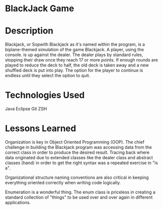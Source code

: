 # BlackJack Game

# Description
Blackjack, or Sopwith Blackjack as it's named within the program, is a biplane-themed simulation of the game Blackjack. A player, using the console. is up against the dealer. The dealer plays by standard rules, stopping their draw once they reach 17 or more points. If enough rounds are played to reduce the deck to half, the old deck is taken away and a new shuffled deck is put into play. The option for the player to continue is endless until they select the option to quit.
# Technologies Used
Java
Eclipse
Git
ZSH
# Lessons Learned
Organization is key in Object Oriented Programming (OOP). The chief challenge in building  the Blackjack program was accessing data from the correct class in order to produce the desired result. Tracing back where data originated due to extended classes like the dealer class and abstract classes (hand) in order to get the right syntax was a repeated exercise in "is a". 

Organizational structure naming conventions are also critical in keeping everything oriented correctly when writing code logically.

Enumeration is a wonderful thing. The enum class is priceless in creating a standard collection of "things" to be used over and over again in different applications.

